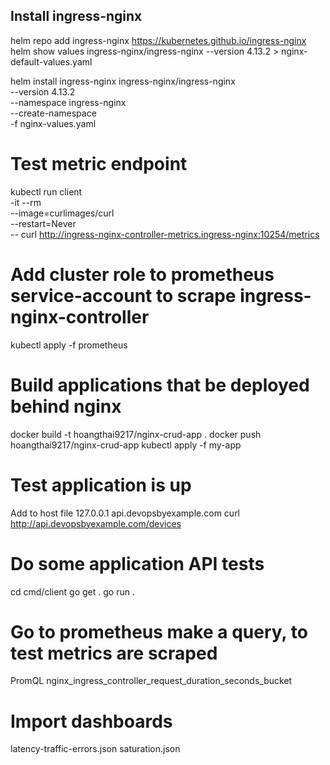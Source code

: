 ## Install ingress-nginx
helm repo add ingress-nginx https://kubernetes.github.io/ingress-nginx
helm show values ingress-nginx/ingress-nginx --version 4.13.2 > nginx-default-values.yaml

helm install ingress-nginx ingress-nginx/ingress-nginx \
    --version 4.13.2 \
    --namespace ingress-nginx \
    --create-namespace \
    -f nginx-values.yaml

# Test metric endpoint
kubectl run client \
    -it --rm \
    --image=curlimages/curl \
    --restart=Never \
    -- curl http://ingress-nginx-controller-metrics.ingress-nginx:10254/metrics

# Add cluster role to prometheus service-account to scrape ingress-nginx-controller
kubectl apply -f prometheus

# Build applications that be deployed behind nginx
docker build -t hoangthai9217/nginx-crud-app .
docker push hoangthai9217/nginx-crud-app
kubectl apply -f my-app

# Test application is up
Add to host file
127.0.0.1 api.devopsbyexample.com
curl http://api.devopsbyexample.com/devices

# Do some application API tests
cd cmd/client
go get .
go run .
 
# Go to prometheus make a query, to test metrics are scraped
PromQL nginx_ingress_controller_request_duration_seconds_bucket

# Import dashboards
latency-traffic-errors.json
saturation.json
